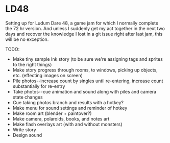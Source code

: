 # LD48
 Setting up for Ludum Dare 48, a game jam for which I normally complete the 72 hr version. And unless I suddenly get my act together in the next two days and recover the knowledge I lost in a git issue right after last jam, this will be no exception.


TODO:
- Make tiny sample Ink story (to be sure we're assigning tags and sprites to the right things)
- Make story progress through rooms, to windows, picking up objects, etc. (effecting images on screen)
- Pile photos--increase count by singles until re-entering, increase count substantially for re-entry
- Take photos--cue animation and sound along with piles and camera state changes
- Cue taking photos branch and results with a hotkey?
- Make menu for sound settings and reminder of hotkey
- Make room art (blender + paintover?)
- Make camera, polaroids, books, and notes art
- Make flash overlays art (with and without monsters)
- Write story
- Design sound

